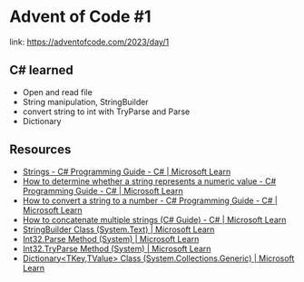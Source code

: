 # Advent of Code #1

link: https://adventofcode.com/2023/day/1

## C# learned

- Open and read file
- String manipulation, StringBuilder
- convert string to int with TryParse and Parse
- Dictionary

## Resources

- [Strings - C# Programming Guide - C# | Microsoft Learn](https://learn.microsoft.com/en-us/dotnet/csharp/programming-guide/strings/)
- [How to determine whether a string represents a numeric value - C# Programming Guide - C# | Microsoft Learn](https://learn.microsoft.com/en-us/dotnet/csharp/programming-guide/strings/how-to-determine-whether-a-string-represents-a-numeric-value)
- [How to convert a string to a number - C# Programming Guide - C# | Microsoft Learn](https://learn.microsoft.com/en-us/dotnet/csharp/programming-guide/types/how-to-convert-a-string-to-a-number)
- [How to concatenate multiple strings (C# Guide) - C# | Microsoft Learn](https://learn.microsoft.com/en-us/dotnet/csharp/how-to/concatenate-multiple-strings)
- [StringBuilder Class (System.Text) | Microsoft Learn](https://learn.microsoft.com/en-us/dotnet/api/system.text.stringbuilder?view=net-8.0)
- [Int32.Parse Method (System) | Microsoft Learn](https://learn.microsoft.com/en-us/dotnet/api/system.int32.parse?view=net-8.0)
- [Int32.TryParse Method (System) | Microsoft Learn](https://learn.microsoft.com/en-us/dotnet/api/system.int32.tryparse?view=net-8.0)
- [Dictionary<TKey,TValue> Class (System.Collections.Generic) | Microsoft Learn](https://learn.microsoft.com/en-us/dotnet/api/system.collections.generic.dictionary-2?view=net-8.0)
